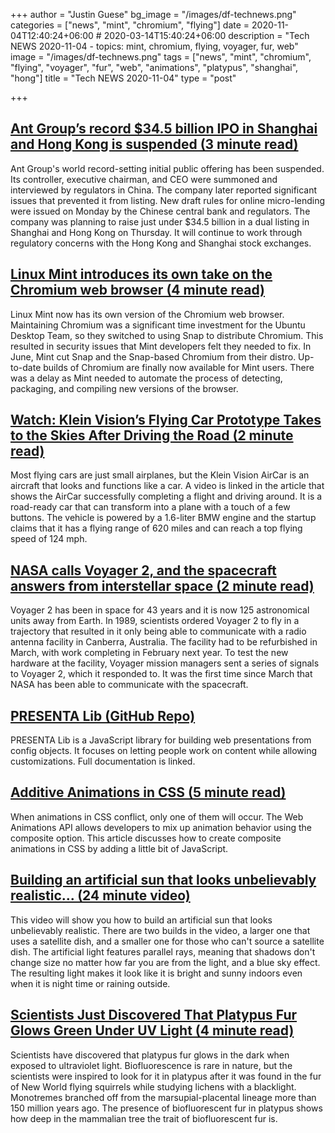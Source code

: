 +++
author = "Justin Guese"
bg_image = "/images/df-technews.png"
categories = ["news", "mint", "chromium", "flying"]
date = 2020-11-04T12:40:24+06:00 # 2020-03-14T15:40:24+06:00
description = "Tech NEWS 2020-11-04 - topics: mint, chromium, flying, voyager, fur, web"
image = "/images/df-technews.png"
tags = ["news", "mint", "chromium", "flying", "voyager", "fur", "web", "animations", "platypus", "shanghai", "hong"]
title = "Tech NEWS 2020-11-04"
type = "post"

+++

## [Ant Group’s record $34.5 billion IPO in Shanghai and Hong Kong is suspended (3 minute read)](https://www.cnbc.com/2020/11/03/ant-group-ipo-in-shanghai-suspended.html/1/0100017592f17a04-fec9bc38-554e-4ebd-88c8-541cc02fb5fe-000000/n8ctJIKokXDWnDtERovrCgNF7KL5n05rnv6g22WvYj8=165)

Ant Group's world record-setting initial public offering has been suspended. Its controller, executive chairman, and CEO were summoned and interviewed by regulators in China. The company later reported significant issues that prevented it from listing. New draft rules for online micro-lending were issued on Monday by the Chinese central bank and regulators. The company was planning to raise just under $34.5 billion in a dual listing in Shanghai and Hong Kong on Thursday. It will continue to work through regulatory concerns with the Hong Kong and Shanghai stock exchanges.

## [Linux Mint introduces its own take on the Chromium web browser (4 minute read)](https://www.zdnet.com/article/linux-mint-introduces-its-own-take-on-the-chromium-web-browser//1/0100017592f17a04-fec9bc38-554e-4ebd-88c8-541cc02fb5fe-000000/mJYIrohtHiarSOAqrfyo24c1N4w-I0kz5z-d1Xjo3_c=165)

Linux Mint now has its own version of the Chromium web browser. Maintaining Chromium was a significant time investment for the Ubuntu Desktop Team, so they switched to using Snap to distribute Chromium. This resulted in security issues that Mint developers felt they needed to fix. In June, Mint cut Snap and the Snap-based Chromium from their distro. Up-to-date builds of Chromium are finally now available for Mint users. There was a delay as Mint needed to automate the process of detecting, packaging, and compiling new versions of the browser.

## [Watch: Klein Vision’s Flying Car Prototype Takes to the Skies After Driving the Road (2 minute read)](https://robbreport.com/motors/aviation/klein-visions-aircar-prototype-first-flight-1234578689//1/0100017592f17a04-fec9bc38-554e-4ebd-88c8-541cc02fb5fe-000000/HS47ZVeP3HizmercgyrQ2EP10jFIqXnjvrzDUH4Gd8s=165)

Most flying cars are just small airplanes, but the Klein Vision AirCar is an aircraft that looks and functions like a car. A video is linked in the article that shows the AirCar successfully completing a flight and driving around. It is a road-ready car that can transform into a plane with a touch of a few buttons. The vehicle is powered by a 1.6-liter BMW engine and the startup claims that it has a flying range of 620 miles and can reach a top flying speed of 124 mph.

## [NASA calls Voyager 2, and the spacecraft answers from interstellar space (2 minute read)](https://arstechnica.com/science/2020/11/nasa-calls-voyager-2-and-the-spacecraft-answers-from-interstellar-space//1/0100017592f17a04-fec9bc38-554e-4ebd-88c8-541cc02fb5fe-000000/E1S0RDQ9mhxsHKC-2JuaV0eNmjVVzf0kiuLRYV80Sqs=165)

Voyager 2 has been in space for 43 years and it is now 125 astronomical units away from Earth. In 1989, scientists ordered Voyager 2 to fly in a trajectory that resulted in it only being able to communicate with a radio antenna facility in Canberra, Australia. The facility had to be refurbished in March, with work completing in February next year. To test the new hardware at the facility, Voyager mission managers sent a series of signals to Voyager 2, which it responded to. It was the first time since March that NASA has been able to communicate with the spacecraft.

## [PRESENTA Lib (GitHub Repo)](https://github.com/presenta-software/presenta-lib/1/0100017592f17a04-fec9bc38-554e-4ebd-88c8-541cc02fb5fe-000000/Hrv6B7H26b2q_R5veq504zGDO9B3O9NkezzfLhRsQz0=165)

PRESENTA Lib is a JavaScript library for building web presentations from config objects.  It focuses on letting people work on content while allowing customizations. Full documentation is linked.

## [Additive Animations in CSS (5 minute read)](https://danielcwilson.com/blog/2020/10/additive-css-animations//1/0100017592f17a04-fec9bc38-554e-4ebd-88c8-541cc02fb5fe-000000/mubKTsaAIixi0ZKePzqYUJmhkdT9hRAvfs3jGMLewyg=165)

When animations in CSS conflict, only one of them will occur. The Web Animations API allows developers to mix up animation behavior using the composite option. This article discusses how to create composite animations in CSS by adding a little bit of JavaScript.

## [Building an artificial sun that looks unbelievably realistic... (24 minute video)](https://www.youtube.com/watch?v=6bqBsHSwPgw/1/0100017592f17a04-fec9bc38-554e-4ebd-88c8-541cc02fb5fe-000000/MPW1yyND1y2RVgbgnrkxWhTORdqttAyR3aMg5pufgsI=165)

This video will show you how to build an artificial sun that looks unbelievably realistic. There are two builds in the video, a larger one that uses a satellite dish, and a smaller one for those who can't source a satellite dish. The artificial light features parallel rays, meaning that shadows don't change size no matter how far you are from the light, and a blue sky effect. The resulting light makes it look like it is bright and sunny indoors even when it is night time or raining outside.

## [Scientists Just Discovered That Platypus Fur Glows Green Under UV Light (4 minute read)](https://www.vice.com/en/article/epddqm/scientists-just-discovered-that-platypus-fur-glows-green-under-uv-light/1/0100017592f17a04-fec9bc38-554e-4ebd-88c8-541cc02fb5fe-000000/oEofxhPf4KzHYpWkWAn2ZlO654Od3_LbfbEhvy5ZjBc=165)

Scientists have discovered that platypus fur glows in the dark when exposed to ultraviolet light. Biofluorescence is rare in nature, but the scientists were inspired to look for it in platypus after it was found in the fur of New World flying squirrels while studying lichens with a blacklight. Monotremes branched off from the marsupial-placental lineage more than 150 million years ago. The presence of biofluorescent fur in platypus shows how deep in the mammalian tree the trait of biofluorescent fur is.

